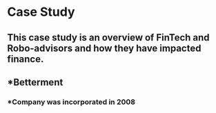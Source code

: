 # Case Study 
## This case study is an overview of FinTech and Robo-advisors and how they have impacted finance. 
## *Betterment 
### *Company was incorporated in 2008 
